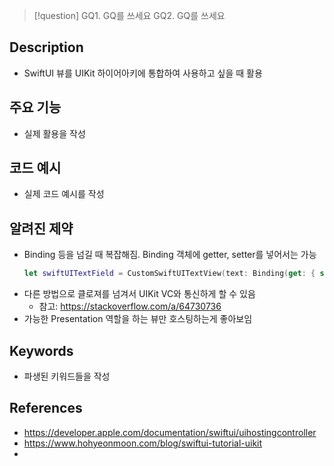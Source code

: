 >[!question]
>GQ1. GQ를 쓰세요
>GQ2. GQ를 쓰세요

## Description
- SwiftUI 뷰를 UIKit 하이어아키에 통합하여 사용하고 싶을 때 활용

## 주요 기능
+ 실제 활용을 작성

## 코드 예시
+ 실제 코드 예시를 작성


## 알려진 제약
- Binding 등을 넘길 때 복잡해짐. Binding 객체에 getter, setter를 넣어서는 가능
    ```swift
	let swiftUITextField = CustomSwiftUITextView(text: Binding(get: { self.text }, set: { newValue in self.text = newValue })
    ```
- 다른 방법으로 클로져를 넘겨서 UIKit VC와 통신하게 할 수 있음
	- 참고: https://stackoverflow.com/a/64730736
- 가능한 Presentation 역할을 하는 뷰만 호스팅하는게 좋아보임

## ​Keywords
+ 파생된 키워드들을 작성

## References
- https://developer.apple.com/documentation/swiftui/uihostingcontroller
- https://www.hohyeonmoon.com/blog/swiftui-tutorial-uikit
- 